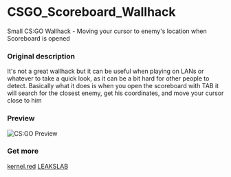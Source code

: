 # CSGO_Scoreboard_Wallhack
 Small CS:GO Wallhack - Moving your cursor to enemy's location when Scoreboard is opened

### Original description
It's not a great wallhack but it can be useful when playing on LANs or whatever to take a quick look, as it can be a bit hard for other people to detect. Basically what it does is when you open the scoreboard with TAB it will search for the closest enemy, get his coordinates, and move your cursor close to him

### Preview
![CS:GO Preview](https://github.com/kernel-red/CSGO_Scoreboard_Wallhack/raw/main/img/preview.gif "CS:GO Preview")

### Get more
[kernel.red](http://kernel.red "kernel.red")
[LEAKSLAB](http://leakslab.cc "LEAKSLAB")
